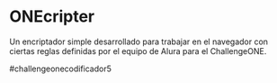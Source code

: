 # ONEcripter

Un encriptador simple desarrollado para trabajar en el navegador con ciertas reglas definidas por el equipo de Alura para el ChallengeONE.

 #challengeonecodificador5 
